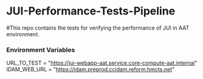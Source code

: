# JUI-Performance-Tests-Pipeline


#This repo contains the tests for verifying the performance of JUI in AAT environment.

### Environment Variables
URL_TO_TEST = "https://jui-webapp-aat.service.core-compute-aat.internal"
IDAM_WEB_URL = "https://idam.preprod.ccidam.reform.hmcts.net"